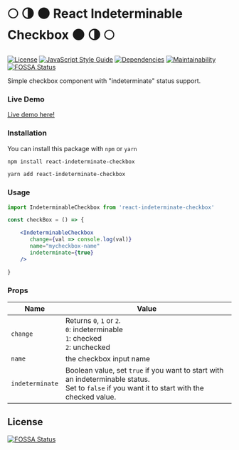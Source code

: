 # 🌕 🌗 🌑 React Indeterminable Checkbox 🌑 🌗  🌕

[![License](https://img.shields.io/badge/license-MIT-green.svg)](LICENSE)
[![JavaScript Style Guide](https://img.shields.io/badge/code_style-standard-brightgreen.svg)](https://standardjs.com)
[![Dependencies](https://david-dm.org/micheleriva/react-indeterminate-checkbox.svg)](https://david-dm.org/micheleriva/react-indeterminate-checkbox)
[![Maintainability](https://api.codeclimate.com/v1/badges/76e16f7e4ea426c0734b/maintainability)](https://codeclimate.com/github/micheleriva/react-indeterminate-checkbox/maintainability)
[![FOSSA Status](https://app.fossa.io/api/projects/git%2Bgithub.com%2FEpkCloud%2Freact-indeterminate-checkbox.svg?type=shield)](https://app.fossa.io/projects/git%2Bgithub.com%2FEpkCloud%2Freact-indeterminate-checkbox?ref=badge_shield)

Simple checkbox component with "indeterminate" status support.

### Live Demo
[Live demo here!](https://codesandbox.io/s/2z72q9k87r)

### Installation

You can install this package with `npm` or `yarn`

```bash
npm install react-indeterminate-checkbox
```

```bash
yarn add react-indeterminate-checkbox
```

### Usage

```jsx
import IndeterminableCheckbox from 'react-indeterminate-checkbox'

const checkBox = () => {

    <IndeterminableCheckbox
       change={val => console.log(val)}
       name="mycheckbox-name"
       indeterminate={true}
    />

}

```

### Props

| Name | Value |
| ---- | ----- |
| `change` | Returns `0`, `1` or `2`. <br /> `0`: indeterminable <br /> `1`: checked <br /> `2`: unchecked |
| `name` | the checkbox input name |
| `indeterminate` | Boolean value, set `true` if you want to start with an indeterminable status. <br /> Set to `false` if you want it to start with the checked value. |

## License
[![FOSSA Status](https://app.fossa.io/api/projects/git%2Bgithub.com%2FEpkCloud%2Freact-indeterminate-checkbox.svg?type=large)](https://app.fossa.io/projects/git%2Bgithub.com%2FEpkCloud%2Freact-indeterminate-checkbox?ref=badge_large)